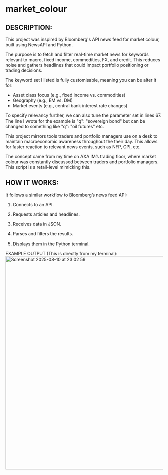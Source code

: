 # market_colour

DESCRIPTION:
------------
This project was inspired by Bloomberg's API news feed for market colour, built using NewsAPI and Python. 

The purpose is to fetch and filter real-time market news for keywords relevant to macro, fixed income, commodities, FX, and credit. This reduces noise and gathers headlines that could impact portfolio positioning or trading decisions.

The keyword set I listed is fully customisable, meaning you can be alter it for:
- Asset class focus (e.g., fixed income vs. commodities)
- Geography (e.g., EM vs. DM)
- Market events (e.g., central bank interest rate changes)

To specify relevancy further, we can also tune the parameter set in lines 67. The line I wrote for the example is "q": "sovereign bond" but can be changed to something like "q": "oil futures" etc.

This project mirrors tools traders and portfolio managers use on a desk to maintain macroeconomic awareness throughout the their day. This allows for faster reaction to relevant news events, such as NFP, CPI, etc.

The concept came from my time on AXA IM’s trading floor, where market colour was constantly discussed between traders and portfolio managers. This script is a retail-level mimicking this.

HOW IT WORKS:
-------------
It follows a similar workflow to Bloomberg’s news feed API:

1) Connects to an API.

2) Requests articles and headlines.

3) Receives data in JSON.

4) Parses and filters the results.

5) Displays them in the Python terminal.


EXAMPLE OUTPUT (This is directly from my terminal):
<img width="1080" height="681" alt="Screenshot 2025-08-10 at 23 02 59" src="https://github.com/user-attachments/assets/b8168fbe-4b4e-4b91-b9dc-b031111799e3" />




